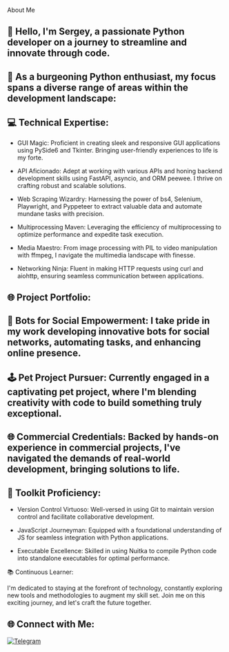 About Me

## 👋 Hello, I'm Sergey, a passionate Python developer on a journey to streamline and innovate through code.

## 🚀 As a burgeoning Python enthusiast, my focus spans a diverse range of areas within the development landscape:
## 💻 Technical Expertise:

-    GUI Magic: Proficient in creating sleek and responsive GUI applications using PySide6 and Tkinter. Bringing user-friendly experiences to life is my forte.

-    API Aficionado: Adept at working with various APIs and honing backend development skills using FastAPI, asyncio, and ORM peewee. I thrive on crafting robust and scalable solutions.

-    Web Scraping Wizardry: Harnessing the power of bs4, Selenium, Playwright, and Pyppeteer to extract valuable data and automate mundane tasks with precision.

-    Multiprocessing Maven: Leveraging the efficiency of multiprocessing to optimize performance and expedite task execution.

-    Media Maestro: From image processing with PIL to video manipulation with ffmpeg, I navigate the multimedia landscape with finesse.

-    Networking Ninja: Fluent in making HTTP requests using curl and aiohttp, ensuring seamless communication between applications.

## 🌐 Project Portfolio:

## 🤖 Bots for Social Empowerment: I take pride in my work developing innovative bots for social networks, automating tasks, and enhancing online presence.

## 🕹️ Pet Project Pursuer: Currently engaged in a captivating pet project, where I'm blending creativity with code to build something truly exceptional.

## 🌐 Commercial Credentials: Backed by hands-on experience in commercial projects, I've navigated the demands of real-world development, bringing solutions to life.
## 🧰 Toolkit Proficiency:

-    Version Control Virtuoso: Well-versed in using Git to maintain version control and facilitate collaborative development.

-    JavaScript Journeyman: Equipped with a foundational understanding of JS for seamless integration with Python applications.

-    Executable Excellence: Skilled in using Nuitka to compile Python code into standalone executables for optimal performance.

📚 Continuous Learner:

I'm dedicated to staying at the forefront of technology, constantly exploring new tools and methodologies to augment my skill set. Join me on this exciting journey, and let's craft the future together.

## 🌐 Connect with Me:
[![Telegram](https://img.icons8.com/fluency/1x/telegram-app.png)](http://t.me/usernameBINGO)
